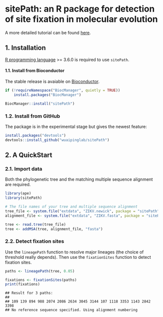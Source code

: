 # sitePath: an R package for detection of site fixation in molecular evolution

A more detailed tutorial can be found
[here](https://bioconductor.org/packages/devel/bioc/vignettes/sitePath/inst/doc/sitePathTutorial.html).

## 1\. Installation

[R programming language](https://cran.r-project.org/) \>= 3.6.0 is
required to use `sitePath`.

#### 1.1. Install from Bioconductor

The stable release is avaiable on
[Bioconductor](https://bioconductor.org/packages/release/bioc/html/sitePath.html).

``` r
if (!requireNamespace("BiocManager", quietly = TRUE))
    install.packages("BiocManager")

BiocManager::install("sitePath")
```

### 1.2. Install from GitHub

The package is in the experimental stage but gives the newest feature:

``` r
install.packages("devtools")
devtools::install_github("wuaipinglab/sitePath")
```

## 2\. A QuickStart

### 2.1. Import data

Both the phylogenetic tree and the matching multiple sequence alignment
are required.

``` r
library(ape)
library(sitePath)

# The file names of your tree and multiple sequence alignment
tree_file <- system.file("extdata", "ZIKV.newick", package = "sitePath")
alignment_file <- system.file("extdata", "ZIKV.fasta", package = "sitePath")

tree <- read.tree(tree_file)
tree <- addMSA(tree, alignment_file, "fasta")
```

### 2.2. Detect fixation sites

Use the `lineagePath` function to resolve major lineages (the choice of
threshold really depends). Then use the `fixationSites` function to
detect fixation sites.

``` r
paths <- lineagePath(tree, 0.05)

fixations <- fixationSites(paths)
print(fixations)
```

    ## Result for 3 paths:
    ## 
    ## 109 139 894 988 2074 2086 2634 3045 3144 107 1118 3353 1143 2842 3398 
    ## No reference sequence specified. Using alignment numbering
